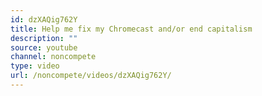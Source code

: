 ```yaml
---
id: dzXAQig762Y
title: Help me fix my Chromecast and/or end capitalism
description: ""
source: youtube
channel: noncompete
type: video
url: /noncompete/videos/dzXAQig762Y/
---
```

